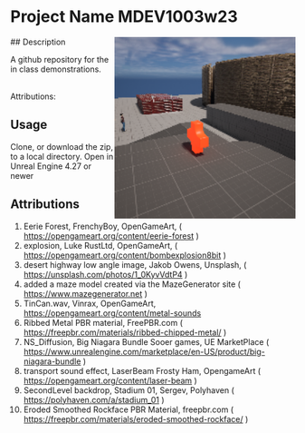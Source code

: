 # Project Name  MDEV1003w23
<img src="Saved/AutoScreenshot.png" width="320"  align="right" />
## Description

A github repository for the in class demonstrations.<br><br> 
 
Attributions: 

## Usage
Clone, or download the zip, to a local directory. Open in Unreal Engine 4.27 or newer

## Attributions
1. Eerie Forest, FrenchyBoy, OpenGameArt, ( https://opengameart.org/content/eerie-forest  )
2. explosion, Luke RustLtd, OpenGameArt, ( https://opengameart.org/content/bombexplosion8bit ) 
3. desert highway low angle image, Jakob Owens, Unsplash, ( https://unsplash.com/photos/1_0KyvVdtP4 )
4. added a maze model created via the MazeGenerator site ( https://www.mazegenerator.net  )
5. TinCan.wav, Vinrax, OpenGameArt, https://opengameart.org/content/metal-sounds
6. Ribbed Metal PBR material, FreePBR.com ( https://freepbr.com/materials/ribbed-chipped-metal/ )
7. NS_Diffusion, Big Niagara Bundle Sooer games, UE MarketPlace ( https://www.unrealengine.com/marketplace/en-US/product/big-niagara-bundle )
8. transport sound effect, LaserBeam Frosty Ham, OpengameArt ( https://opengameart.org/content/laser-beam )
9. SecondLevel backdrop, Stadium 01, Sergev, Polyhaven ( https://polyhaven.com/a/stadium_01 )
10. Eroded Smoothed Rockface PBR Material, freepbr.com  ( https://freepbr.com/materials/eroded-smoothed-rockface/ )

